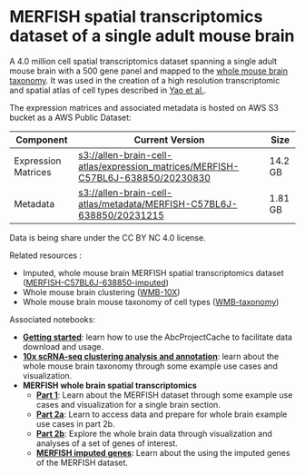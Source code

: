 # MERFISH spatial transcriptomics dataset of a single adult mouse brain

A 4.0 million cell spatial transcriptomics dataset spanning a single adult
mouse brain with a 500 gene panel and mapped to the
[whole mouse brain taxonomy](WMB-taxonomy.md). It was used in the creation of a high
resolution transcriptomic and spatial atlas of cell types described in
[Yao et al.](https://www.biorxiv.org/content/10.1101/2023.03.06.531121v1).

The expression matrices and associated metadata is hosted on AWS S3 bucket as a
AWS Public Dataset:

| Component | Current Version | Size |
|---|--|---|
| Expression Matrices | [s3://allen-brain-cell-atlas/expression_matrices/MERFISH-C57BL6J-638850/20230830](https://allen-brain-cell-atlas.s3.us-west-2.amazonaws.com/index.html#expression_matrices/MERFISH-C57BL6J-638850/20230830/) | 14.2 GB |
| Metadata | [s3://allen-brain-cell-atlas/metadata/MERFISH-C57BL6J-638850/20231215](https://allen-brain-cell-atlas.s3.us-west-2.amazonaws.com/index.html#metadata/MERFISH-C57BL6J-638850/20231215/) | 1.81 GB |

Data is being share under the CC BY NC 4.0 license.

Related resources :
* Imputed, whole mouse brain MERFISH spatial transcriptomics dataset ([MERFISH-C57BL6J-638850-imputed](MERFISH-C57BL6J-638850-imputed.md))
* Whole mouse brain clustering ([WMB-10X](WMB-10X.md))
* Whole mouse brain mouse taxonomy of cell types ([WMB-taxonomy](WMB-taxonomy.md))

Associated notebooks:
* [**Getting started**](../notebooks/getting_started.ipynb): learn how to use the AbcProjectCache to
  facilitate data download and usage.
* [**10x scRNA-seq clustering analysis and annotation**](../notebooks/cluster_annotation_tutorial.ipynb): learn about the
  whole mouse brain taxonomy through some example use cases and visualization.
* **MERFISH whole brain spatial transcriptomics**
  * [**Part 1**](../notebooks/merfish_tutorial_part_1.ipynb): Learn about the MERFISH dataset through some example use
    cases and visualization for a single brain section.
  * [**Part 2a**](../notebooks/merfish_tutorial_part_2a.ipynb): Learn to access data and prepare for whole brain
    example use cases in part 2b.
  * [**Part 2b**](../notebooks/merfish_tutorial_part_2b.ipynb): Explore the whole brain data through visualization and
    analyses of a set of genes of interest.
  * [**MERFISH imputed genes**](../notebooks/merfish_imputed_genes_example.ipynb):
    Learn about the using the imputed genes of the MERFISH dataset.
